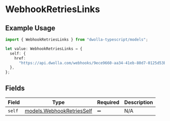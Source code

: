 # WebhookRetriesLinks

## Example Usage

```typescript
import { WebhookRetriesLinks } from "dwolla-typescript/models";

let value: WebhookRetriesLinks = {
  self: {
    href:
      "https://api.dwolla.com/webhooks/9ece9660-aa34-41eb-80d7-0125d53b45e8/retries",
  },
};
```

## Fields

| Field                                                        | Type                                                         | Required                                                     | Description                                                  |
| ------------------------------------------------------------ | ------------------------------------------------------------ | ------------------------------------------------------------ | ------------------------------------------------------------ |
| `self`                                                       | [models.WebhookRetriesSelf](../models/webhookretriesself.md) | :heavy_minus_sign:                                           | N/A                                                          |